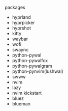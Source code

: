 packages
 - hyprland
 - hyprpicker
 - hyprshot
 - kitty
 - waybar
 - wofi
 - swaync
 - python-pywal
 - python-pywalfox
 - python-pywalgram
 - python-pynvim(lushwal)
 - swww
 - nvim
 - lazy
 - nvim kickstart
 - bluez
 - blueman

